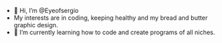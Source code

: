 - 👋 Hi, I’m @Eyeofsergio
- My interests are in coding, keeping healthy and my bread and butter graphic design.
- 🌱 I’m currently learning how to code and create programs of all niches.

<!---
Eyeofsergio/Eyeofsergio is a ✨ special ✨ repository because its `README.md` (this file) appears on your GitHub profile.
You can click the Preview link to take a look at your changes.
--->
